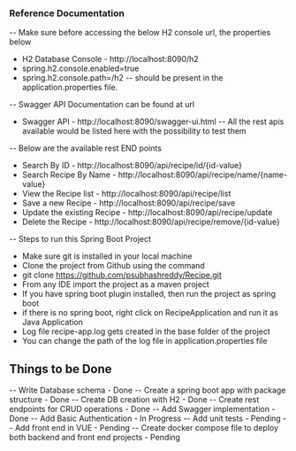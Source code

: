 
### Reference Documentation ###
-- Make sure before accessing the below H2 console url, the properties below
* H2 Database Console - http://localhost:8090/h2
* spring.h2.console.enabled=true
* spring.h2.console.path=/h2
-- should be present in the application.properties file.

-- Swagger API Documentation can be found at url
* Swagger API - http://localhost:8090/swagger-ui.html
-- All the rest apis available would be listed here with the possibility to test them

-- Below are the available rest END points 
* Search By ID - http://localhost:8090/api/recipe/id/{id-value}
* Search Recipe By Name - http://localhost:8090/api/recipe/name/{name-value}
* View the Recipe list - http://localhost:8090/api/recipe/list
* Save a new Recipe - http://localhost:8090/api/recipe/save
* Update the existing Recipe - http://localhost:8090/api/recipe/update
* Delete the Recipe - http://localhost:8090/api/recipe/remove/{id-value}

-- Steps to run this Spring Boot Project
* Make sure git is installed in your local machine
* Clone the project from Github using the command
* git clone https://github.com/psubhashreddy/Recipe.git
* From any IDE import the project as a maven project
* If you have spring boot plugin installed, then run the project as spring boot
* if there is no spring boot, right click on RecipeApplication and run it as Java Application
* Log file recipe-app.log gets created in the base folder of the project
* You can change the path of the log file in application.properties file

## Things to be Done 
-- Write Database schema - Done
-- Create a spring boot app with package structure - Done
-- Create DB creation with H2 - Done
-- Create rest endpoints for CRUD operations - Done
-- Add Swagger implementation - Done
-- Add Basic Authentication - In Progress
-- Add unit tests - Pending
-- Add front end in VUE - Pending
-- Create docker compose file to deploy both backend and front end projects - Pending


